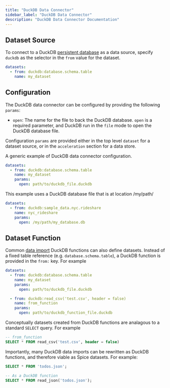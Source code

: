 ```yaml
---
title: "DuckDB Data Connector"
sidebar_label: "DuckDB Data Connector"
description: "DuckDB Data Connector Documentation"
---
```


## Dataset Source

To connect to a DuckDB [persistent database](https://duckdb.org/docs/connect/overview#persistent-database) as a data source, specify `duckdb` as the selector in the `from` value for the dataset.

```yaml
datasets:
  - from: duckdb:database.schema.table
    name: my_dataset
```

## Configuration

The DuckDB data connector can be configured by providing the following `params`:

- `open`: The name for the file to back the DuckDB database. `open` is a required parameter, and DuckDB run in the `file` mode to open the DuckDB database file.

Configuration `params` are provided either in the top level `dataset` for a dataset source, or in the `acceleration` section for a data store.

A generic example of DuckDB data connector configuration.

```yaml
datasets:
  - from: duckdb:database.schema.table
    name: my_dataset
    params:
      open: path/to/duckdb_file.duckdb
```

This example uses a DuckDB database file that is at location /my/path/

```yaml
datasets:
  - from: duckdb:sample_data.nyc.rideshare
    name: nyc_rideshare
    params:
      open: /my/path/my_database.db
```

## Dataset Function 
Common [data import](https://duckdb.org/docs/data/overview) DuckDB functions can also define datasets. Instead of a fixed table reference (e.g. `database.schema.table`), a DuckDB function is provided in the `from:` key. For example
```yaml
datasets:
  - from: duckdb:database.schema.table
    name: my_dataset
    params:
      open: path/to/duckdb_file.duckdb

  - from: duckdb:read_csv('test.csv', header = false)
    name: from_function
    params:
      open: path/to/duckdb_function_file.duckdb
```

Conceptually datasets created from DuckDB functions are analagous to a standard `SELECT` query. For example
```SQL
-- from_function
SELECT * FROM read_csv('test.csv', header = false)
```

Importantly, many DuckDB data imports can be rewritten as DuckDB functions, and therefore viable as Spice datasets. For example:
```sql
SELECT * FROM 'todos.json';

-- As a DuckDB function
SELECT * FROM read_json('todos.json');
```
